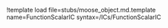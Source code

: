!template load file=stubs/moose_object.md.template name=FunctionScalarIC syntax=/ICs/FunctionScalarIC